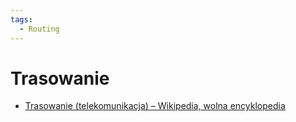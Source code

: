 ```yaml
---
tags:
  - Routing
---
```


# Trasowanie

- [Trasowanie (telekomunikacja) – Wikipedia, wolna encyklopedia](<https://pl.wikipedia.org/wiki/Trasowanie_(telekomunikacja)>)
